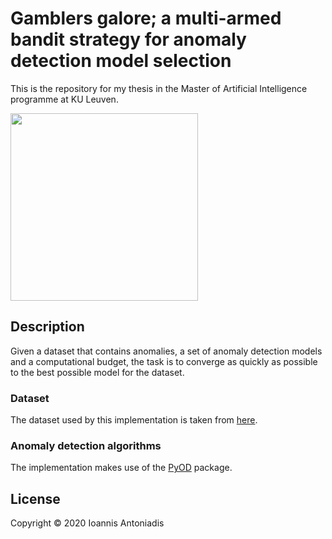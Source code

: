 # Gamblers galore; a multi-armed bandit strategy for anomaly detection model selection
This is the repository for my thesis in the Master of Artificial Intelligence programme at KU Leuven.

<img width="300" src="https://miro.medium.com/max/875/0*jFV1aQ88ZsXajRgO.png">

## Description
Given a dataset that contains anomalies, a set of anomaly detection models and a computational budget, the task is to converge as quickly as possible to the best possible model for the dataset.

### Dataset
The dataset used by this implementation is taken from [here](https://www.dbs.ifi.lmu.de/research/outlier-evaluation/DAMI/).

### Anomaly detection algorithms
The implementation makes use of the [PyOD](https://pyod.readthedocs.io/en/latest/index.html) package.

## License
Copyright © 2020 Ioannis Antoniadis
